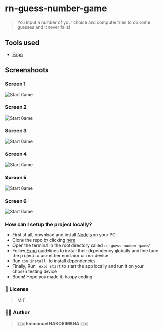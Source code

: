# rn-guess-number-game
> You input a number of your choice and computer tries to do some guesses and it never fails!
## Tools used
- [Expo](https://expo.io/)
## Screenshoots

### Screen 1

![Start Game](/assets/screenshoots/startGameScreen.jpeg)

### Screen 2

![Start Game](/assets/screenshoots/userInputValidationScreen.jpeg)

### Screen 3
![Start Game](/assets/screenshoots/startGameScreen.jpeg)

### Screen 4
![Start Game](/assets/screenshoots/selectedNumberScreen.jpeg)

### Screen 5
![Start Game](/assets/screenshoots/gameScreen.jpeg)

### Screen 6
![Start Game](/assets/screenshoots/GameOverResultScreen.jpeg)


### How can I setup the project locally?
- First of all, download and install [Nodejs](https://nodejs.org/en/) on your PC
- Clone the repo by clicking [here](https://github.com/hakoemmy/rn-guess-number-game.git)
- Open the terminal in the root directory called ```rn-guess-number-game/```
- Follow [Expo](https://expo.io/) guidelines to install their dependency globally and fine tune the project to use either emulator or real device
- Run ```npm install ``` to install dependencies
- Finally, Run ``` expo start``` to start the app locally and run it on your chosen testing device
- Boom! Hope you made it, happy coding!

### 📝 License
> MIT

### 👨‍💻 Author

 > 🇷🇼 **Emmanuel HAKORIMANA** 🇷🇼